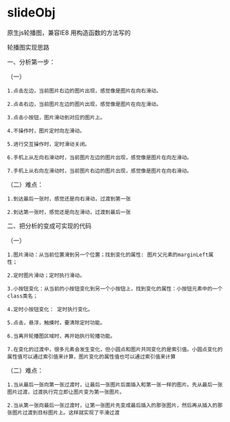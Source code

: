 # slideObj
原生js轮播图，兼容IE8 用构造函数的方法写的

轮播图实现思路

一、分析第一步：

（一）

	1.点击左边，当前图片右边的图片出现，感觉像是图片在向右滑动。
		
	2.点击右边，当前图片左边的图片出现，感觉像是图片在向左滑动。

	3.点击小按钮，图片滑动到对应的图片上。

	4.不操作时，图片定时向左滑动。

	5.进行交互操作时，定时滑动关闭。

	6.手机上从左向右滑动时，当前图片左边的图片出现，感觉像是图片在向左滑动。

	7.手机上从右向左滑动时，当前图片右边的图片出现，感觉像是图片在向右滑动。

（二）难点：

	1.到达最后一张时，感觉还是向右滑动，过渡到第一张

	2.到达第一张时，感觉还是向左滑动，过渡到最后一张


二、把分析的变成可实现的代码

（一）

	1.图片滑动：从当前位置滑到另一个位置；找到变化的属性: 图片父元素的marginLeft属性；

	2.定时图片滑动；定时执行滑动。

	3.小按钮变化：从当前的小按钮变化到另一个小按钮上，找到变化的属性：小按钮元素中的一个class类名；

	4.定时小按钮变化： 定时执行变化。

	5.点击，悬浮，触摸时，要清除定时功能。

	6.当离开轮播图区域时，再开始执行轮播功能。

	7.在变化的过渡中，很多元素会发生变化，但小圆点和图片共同变化的是索引值。小圆点变化的属性值可以通过索引值来计算，图片变化的属性值也可以通过索引值来计算

（二）难点： 

	1.当从最后一张向第一张过渡时，让最后一张图片后面插入和第一张一样的图片。先从最后一张图片过渡，过渡执行完立即让图片变为第一张图片。

	2.当从第一张向最后一张过渡时，让第一张图片先变成最后插入的那张图片，然后再从插入的那张图片过渡到目标图片上。这样就实现了平滑过渡
